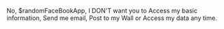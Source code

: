 No, $randomFaceBookApp, I DON'T want you to Access my basic information, Send me email, Post to my Wall or Access my data any time.